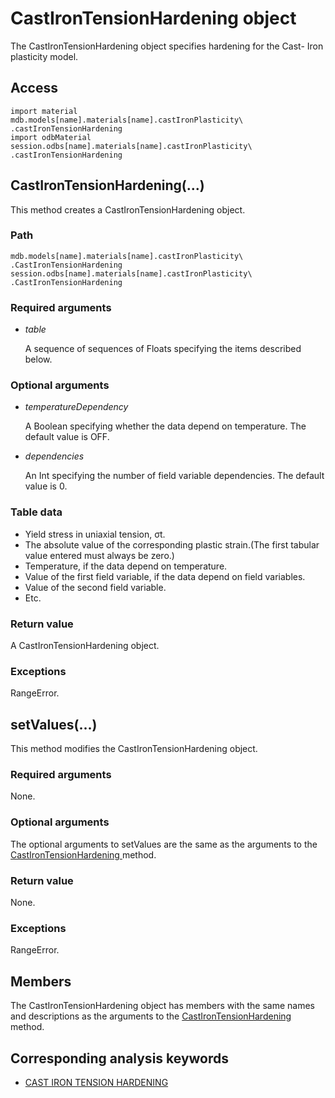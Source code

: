 # CastIronTensionHardening object

The CastIronTensionHardening object specifies hardening for the Cast- Iron plasticity model.

## Access

```
import material
mdb.models[name].materials[name].castIronPlasticity\
.castIronTensionHardening
import odbMaterial
session.odbs[name].materials[name].castIronPlasticity\
.castIronTensionHardening
```

## CastIronTensionHardening(...)



This method creates a CastIronTensionHardening object.



### Path

```
mdb.models[name].materials[name].castIronPlasticity\
.CastIronTensionHardening
session.odbs[name].materials[name].castIronPlasticity\
.CastIronTensionHardening
```

### Required arguments

- *table*

  A sequence of sequences of Floats specifying the items described below.

### Optional arguments

- *temperatureDependency*

  A Boolean specifying whether the data depend on temperature. The default value is OFF.

- *dependencies*

  An Int specifying the number of field variable dependencies. The default value is 0.

### Table data

- Yield stress in uniaxial tension, σt.
- The absolute value of the corresponding plastic strain.(The first tabular value entered must always be zero.)
- Temperature, if the data depend on temperature.
- Value of the first field variable, if the data depend on field variables.
- Value of the second field variable.
- Etc.

### Return value

A CastIronTensionHardening object.

### Exceptions

RangeError.



## setValues(...)



This method modifies the CastIronTensionHardening object.



### Required arguments

None.

### Optional arguments

The optional arguments to setValues are the same as the arguments to the [CastIronTensionHardening ](https://help.3ds.com/2022/english/DSSIMULIA_Established/SIMACAEKERRefMap/simaker-c-castirontensionhardeningpyc.htm?ContextScope=all#simaker-castirontensionhardeningcastirontensionhardeningpyc)method.

### Return value

None.

### Exceptions

RangeError.



## Members

The CastIronTensionHardening object has members with the same names and descriptions as the arguments to the [CastIronTensionHardening ](https://help.3ds.com/2022/english/DSSIMULIA_Established/SIMACAEKERRefMap/simaker-c-castirontensionhardeningpyc.htm?ContextScope=all#simaker-castirontensionhardeningcastirontensionhardeningpyc)method.



## Corresponding analysis keywords

- [CAST IRON TENSION HARDENING](https://help.3ds.com/2022/english/DSSIMULIA_Established/SIMACAEKEYRefMap/simakey-r-castirontensionhardening.htm?ContextScope=all#simakey-r-castirontensionhardening)